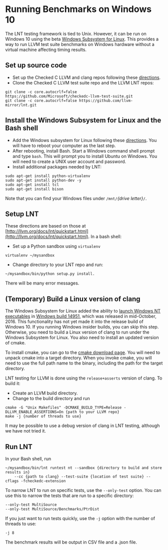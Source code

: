 # Running Benchmarks on Windows 10

The LNT testing framework is tied to Unix.  However, it can be run on Windows 10
using the beta
[Windows Subsystem for Linux](https://blogs.msdn.microsoft.com/wsl/2016/04/22/windows-subsystem-for-linux-overview/).
This provides a way to run LLVM test suite benchmarks on Windows hardware without a
virtual machine affecting timing results.

## Set up source code
- Set up the Checked C LLVM and clang repos following these
[directions](https://github.com/Microsoft/checkedc-clang/blob/master/docs/checkedc/Setup-and-Build.md).
- Clone the Checked C LLVM test suite repo and the LLVM LNT repos:
```
git clone -c core.autocrlf=false https://github.com/Microsoft/checkedc-llvm-test-suite.git
git clone -c core.autocrlf=false https://github.com/llvm-mirror/lnt.git
```

## Install the Windows Subsystem for Linux and the Bash shell
- Add the Windows subsystem for Linux following these [directions](https://msdn.microsoft.com/en-us/commandline/wsl/install_guide).
You will have to reboot your computer as the last step.
- After rebooting, install Bash.  Start a Windows command shell prompt
and type `bash`.  This will prompt you to install Ubuntu on Windows.
You will need to create a UNIX user account and password.
- Install additional packages needed by LNT:

```
sudo apt-get install python-virtualenv
sudo apt-get install python-dev -y
sudo apt-get install tcl
sudo apt-get install bison
```

Note that you can find your Windows files under `/mnt/`_{drive letter}_`/`.

## Setup LNT

These directions are based on those at
[http://llvm.org/docs/lnt/quickstart.html](http://llvm.org/docs/lnt/quickstart.html).
In a bash shell:

- Set up a Python sandbox using `virtualenv`
```
virtualenv ~/mysandbox
```

- Change directory to your LNT repo and run:
```
~/mysandbox/bin/python setup.py install.
```
There will be many error messages.

## (Temporary) Build a Linux version of clang
The Windows Subsystem for Linux added the ability to
[launch Windows NT executables](https://msdn.microsoft.com/en-us/commandline/wsl/release_notes#build-14951)
in [Windows build 14951](https://blogs.windows.com/windowsexperience/2016/10/19/announcing-windows-10-insider-preview-build-14951-for-mobile-and-pc),
which was released in mid-October, 2016.   This functionality
has not yet made it into the release build of Windows 10.  If you running Windows
insider builds, you can skip this step.  Otherwise, you need to build a Linux version of
clang to run under the Windows Subsystem for Linux.   You also need to install an updated
version of cmake.

To install cmake, you can go to the [cmake download page](https://cmake.org/download/).
You will need to unpack cmake into a target directory.    When you invoke cmake, you
will need to use the full path name to the binary, including the path for the
target directory.

LNT testing for LLVM is done using the `release+asserts` version of clang. To build it:
- Create an LLVM build directory.
- Change to the build directory and run

```
cmake -G "Unix Makefiles" -DCMAKE_BUILD_TYPE=Release -DLLVM_ENABLE_ASSERTIONS=On {path to your LLVM repo}
make -j {number of threads to use}
```
It may be possible to use a debug version of clang in LNT testing, although we have not tried it.

## Run LNT

In your Bash shell, run

```
~/mysandbox/bin/lnt runtest nt --sandbox {directory to build and store results in}
    --cc {path to clang} --test-suite {location of test suite} --cflags -fcheckedc-extension
```

To narrow LNT to run on specific tests, use the `--only-test` option.  You can use this to narrow
the tests that are run to a specific directory:
```
--only-test MultiSource
--only-test MultiSource/Benchmarks/PtrDist
```

If you just want to run tests quickly, use the `-j` option with the number of threads to use:
```
-j 8
```

The benchmark results will be output in CSV file and a .json file.

